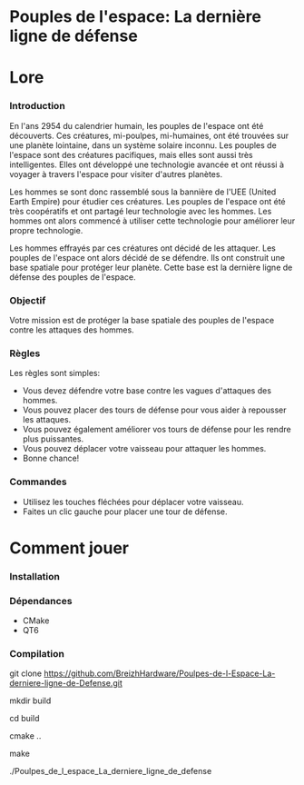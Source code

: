 # Pouples de l'espace: La dernière ligne de défense

# Lore

### Introduction

En l'ans 2954 du calendrier humain, les pouples de l'espace ont été découverts. 
Ces créatures, mi-poulpes, mi-humaines, ont été trouvées sur une planète lointaine, dans un système solaire inconnu. 
Les pouples de l'espace sont des créatures pacifiques, mais elles sont aussi très intelligentes. 
Elles ont développé une technologie avancée et ont réussi à voyager à travers l'espace pour visiter d'autres planètes.

Les hommes se sont donc rassemblé sous la bannière de l'UEE (United Earth Empire) pour étudier ces créatures. 
Les pouples de l'espace ont été très coopératifs et ont partagé leur technologie avec les hommes. 
Les hommes ont alors commencé à utiliser cette technologie pour améliorer leur propre technologie.

Les hommes effrayés par ces créatures ont décidé de les attaquer. Les pouples de l'espace ont alors décidé de se défendre. 
Ils ont construit une base spatiale pour protéger leur planète. 
Cette base est la dernière ligne de défense des pouples de l'espace. 

### Objectif
Votre mission est de protéger la base spatiale des pouples de l'espace contre les attaques des hommes.

### Règles
Les règles sont simples:
- Vous devez défendre votre base contre les vagues d'attaques des hommes.
- Vous pouvez placer des tours de défense pour vous aider à repousser les attaques.
- Vous pouvez également améliorer vos tours de défense pour les rendre plus puissantes.
- Vous pouvez déplacer votre vaisseau pour attaquer les hommes.
- Bonne chance!

### Commandes
- Utilisez les touches fléchées pour déplacer votre vaisseau.
- Faites un clic gauche pour placer une tour de défense.

# Comment jouer

### Installation

### Dépendances

- CMake
- QT6

### Compilation

git clone https://github.com/BreizhHardware/Poulpes-de-l-Espace-La-derniere-ligne-de-Defense.git

mkdir build

cd build

cmake ..

make

./Poulpes_de_l_espace_La_derniere_ligne_de_defense